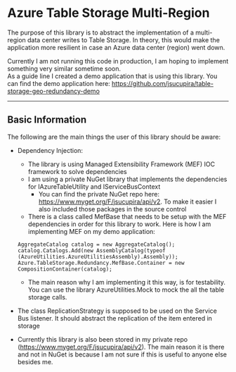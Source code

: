 Azure Table Storage Multi-Region
===========================

The purpose of this library is to abstract the implementation of a multi-region data center writes to Table Storage. In theory, this would make the application more resilient in case an Azure data center (region) went down.

Currently I am not running this code in production, I am hoping to implement something very similar sometime soon.  
As a guide line I created a demo application that is using this library.  You can find the demo application here: https://github.com/jsucupira/table-storage-geo-redundancy-demo

----------

Basic Information
----------------
The following are the main things the user of this library should be aware:

 - Dependency Injection:
	 - The library is using Managed Extensibility Framework (MEF) IOC framework to solve dependencies
	 - I am using a private NuGet library that implements the dependencies for IAzureTableUtility and IServiceBusContext
		 - You can find the private NuGet repo here: https://www.myget.org/F/jsucupira/api/v2. To make it easier I also included those packages in the source control
	 - There is a class called MefBase that needs to be setup with the MEF dependencies in order for this library to work.  Here is how I am implementing MEF on my demo application:
	 
    ```
    AggregateCatalog catalog = new AggregateCatalog();
    catalog.Catalogs.Add(new AssemblyCatalog(typeof (AzureUtilities.AzureUtilitiesAssembly).Assembly));
    Azure.TableStorage.Redundancy.MefBase.Container = new CompositionContainer(catalog);
    ```
    
	 - The main reason why I am implementing it this way, is for testability.  You can use the library AzureUtilities.Mock to mock the all the table storage calls.
 - The class ReplicationStrategy is supposed to be used on the Service Bus listener.  It should abstract the replication of the item entered in storage
 - Currently this library is also been stored in my private repo (https://www.myget.org/F/jsucupira/api/v2).  The main reason it is there and not in NuGet is because I am not sure if this is useful to anyone else besides me.